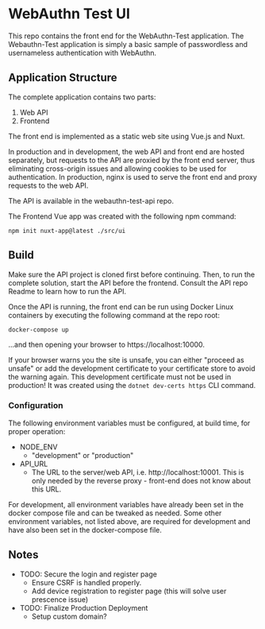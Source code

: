 # WebAuthn Test UI
This repo contains the front end for the WebAuthn-Test application. The Webauthn-Test
application is simply a basic sample of passwordless and usernameless authentication with WebAuthn.

## Application Structure
The complete application contains two parts:

1. Web API
2. Frontend

The front end is implemented as a static web site using Vue.js and Nuxt.

In production and in development, the web API and front end are hosted separately, but requests to the API are
proxied by the front end server, thus eliminating cross-origin issues and allowing cookies to be used for authentication.
In production, nginx is used to serve the front end and proxy requests to the web API.

The API is available in the webauthn-test-api repo.

The Frontend Vue app was created with the following npm command:

```npm init nuxt-app@latest ./src/ui```

## Build
Make sure the API project is cloned first before continuing. Then, to run the complete solution, start the API before
the frontend. Consult the API repo Readme to learn how to run the API.

Once the API is running, the front end can be run using Docker Linux containers by executing the following command at the repo root:

```docker-compose up```

...and then opening your browser to https://localhost:10000.

If your browser warns you the site is unsafe, you can either "proceed as unsafe" or add the development certificate to
your certificate store to avoid the warning again. This development certificate must not be used in production!
It was created using the `dotnet dev-certs https` CLI command.

### Configuration
The following environment variables must be configured, at build time, for proper operation:

* NODE_ENV
  * "development" or "production"
* API_URL
  * The URL to the server/web API, i.e. http://localhost:10001. This is only needed by the reverse
  proxy - front-end does not know about this URL.

For development, all environment variables have already been set in the docker compose file and can
be tweaked as needed. Some other environment variables, not listed above, are required for development and
have also been set in the docker-compose file.

## Notes

* TODO: Secure the login and register page
  * Ensure CSRF is handled properly.
  * Add device registration to register page (this will solve user prescence issue)
* TODO: Finalize Production Deployment
  * Setup custom domain?